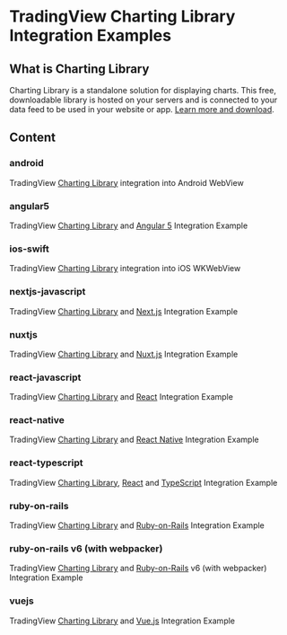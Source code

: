# TradingView Charting Library Integration Examples

## What is Charting Library

Charting Library is a standalone solution for displaying charts. This free, downloadable library is hosted on your servers and is connected to your data feed to be used in your website or app. [Learn more and download](https://www.tradingview.com/HTML5-stock-forex-bitcoin-charting-library/).

## Content

### android

TradingView [Charting Library](https://www.tradingview.com/HTML5-stock-forex-bitcoin-charting-library/) integration into Android WebView

### angular5

TradingView [Charting Library](https://www.tradingview.com/HTML5-stock-forex-bitcoin-charting-library/) and [Angular 5](https://angular.io/) Integration Example

### ios-swift

TradingView [Charting Library](https://www.tradingview.com/HTML5-stock-forex-bitcoin-charting-library/) integration into iOS WKWebView

### nextjs-javascript

TradingView [Charting Library](https://www.tradingview.com/HTML5-stock-forex-bitcoin-charting-library/) and [Next.js](https://nextjs.org/) Integration Example

### nuxtjs

TradingView [Charting Library](https://www.tradingview.com/HTML5-stock-forex-bitcoin-charting-library/) and [Nuxt.js](https://nuxtjs.org/) Integration Example

### react-javascript

TradingView [Charting Library](https://www.tradingview.com/HTML5-stock-forex-bitcoin-charting-library/) and [React](https://reactjs.org) Integration Example

### react-native

TradingView [Charting Library](https://www.tradingview.com/HTML5-stock-forex-bitcoin-charting-library/) and [React Native](https://facebook.github.io/react-native/) Integration Example

### react-typescript

TradingView [Charting Library](https://www.tradingview.com/HTML5-stock-forex-bitcoin-charting-library/), [React](https://reactjs.org) and [TypeScript](https://www.typescriptlang.org/) Integration Example

### ruby-on-rails

TradingView [Charting Library](https://www.tradingview.com/HTML5-stock-forex-bitcoin-charting-library/) and [Ruby-on-Rails](http://rubyonrails.org/) Integration Example

### ruby-on-rails v6 (with webpacker)

TradingView [Charting Library](https://www.tradingview.com/HTML5-stock-forex-bitcoin-charting-library/) and [Ruby-on-Rails](http://rubyonrails.org/) v6 (with webpacker) Integration Example

### vuejs

TradingView [Charting Library](https://www.tradingview.com/HTML5-stock-forex-bitcoin-charting-library/) and [Vue.js](https://vuejs.org/) Integration Example
